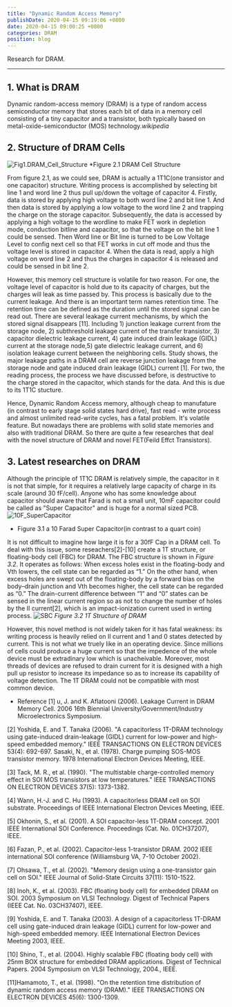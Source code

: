 ```yaml
---
title: "Dynamic Random Access Memory"
publishDate: 2020-04-15 09:19:06 +0800
date: 2020-04-15 09:00:25 +0800
categories: DRAM
position: blog
---
```


Research for DRAM.

---

<div id="toc"></div>

## 1. What is DRAM

Dynamic random-access memory (DRAM) is a type of random access semiconductor memory that stores each bit of data in a memory cell consisting of a tiny capacitor and a transistor, both typically based on metal-oxide-semiconductor (MOS) technology.*wikipedia*

## 2. Structure of DRAM Cells

![Fig1.DRAM_Cell_Structure](https://upload.wikimedia.org/wikipedia/commons/b/bd/DRAM_Cell_Structure_%28Model_of_Single_Circuit_Cell%29.PNG)
*Figure 2.1 DRAM Cell Structure

From figure 2.1, as we could see, DRAM is actually a 1T1C(one transistor and one capacitor) structure. Writing process is accomplished by selecting bit line 1 and word line 2 thus pull up/down the voltage of capacitor 4. Firstly, data is stored by applying high voltage to both word line 2 and bit line 1. And then data is stored by applying a low voltage to the word line 2 and trapping the charge on the storage capacitor. Subsequently, the data is accessed by applying a high voltage to the wordline to make FET work in depletion mode, conduction bitline and capacitor, so that the voltage on the bit line 1 could be sensed. Then Word line or Bit line is turned to be Low Voltage Level to config next cell so that FET works in cut off mode and thus the voltage level is stored in capacitor 4. When the data is read, apply a high voltage on word line 2 and thus the charges in capacitor 4 is released and could be sensed in bit line 2.

However, this memory cell structure is volatile for two reason. For one, the voltage level of capacitor is hold due to its capacity of charges, but the charges will leak as time passed by. This process is basically due to the current leakage. And there is an important term names retention time. The retention time can be defined as the duration until the stored signal can be read out. There are several leakage current mechanisms, by which the stored signal disappears [11]. Including 1) junction leakage current from the storage node, 2) subthreshold leakage current of the transfer transistor, 3) capacitor dielectric leakage current, 4) gate induced drain leakage (GIDL) current at the storage node,5) gate dielectric leakage current, and 6) isolation leakage current between the neighboring cells. Study shows, the major leakage paths in a DRAM cell are reverse junction leakage from the storage node and gate induced drain leakage (GIDL) current [1]. For two, the reading process, the process we have discussed before, is destructive to the charge stored in the capacitor, which stands for the data. And this is due to its 1T1C stucture.

Hence, Dynamic Random Access memory, although cheap to manufature (in contrast to early stage solid states hard drive), fast read - write process and almost unlimited read-write cycles, has a fatal problem. It's volatile feature. But nowadays there are problems with solid state memories and also with traditional DRAM. So there are quite a few researches that deal with the novel structure of DRAM and novel FET(Feild Effct Transistors).

## 3. Latest researches on DRAM

Although the principle of 1T1C DRAM is relatively simple, the capacitor in it is not that simple, for it requires a relatively large capacity of charge in its scale (around 30 fF/cell). Anyone who has some knowledge about capacitor should aware that Farad is not a small unit, 10mF capacitor could be called as "Super Capacitor" and is huge for a normal sized PCB.
![10F_SuperCapacitor](http://suo.im/6rfizX)

* Figure 3.1 a 10 Farad Super Capacitor(in contrast to a quart coin)

It is not difficult to imagine how large it is for a 30fF Cap in a DRAM cell. To deal with this issue, some reseachers[2]-[10] create a 1T structure, or floating-body cell (FBC) for DRAM. The FBC structure is shown in *Figure 3.2*. It operates as follows: When excess holes exist in the floating-body and Vth lowers, the cell state can be regarded as “1.” On the other hand, when excess holes are swept out of the floating-body by a forward bias on the body–drain junction and Vth becomes higher, the cell state can be regarded as “0.” The drain-current difference between “1” and “0” states can be sensed in the linear current region so as not to change the number of holes by the II current[2], which is an impact-ionization current used in wrting process.
![SBC](https://s1.ax1x.com/2020/04/21/JGFuvQ.png)
*Figure 3.2 1T Structure of DRAM*

However, this novel method is not widely taken for it has fatal weakness: its writing process is heavily relied on II current and 1 and 0 states detected by current. This is not what we truely like in an operating device. Since millions of cells could produce a huge current so that the impedence of the whole device must be extradinary low which is unacheivable. Moreover, most threads of devices are refused to drain current for it is designed with a high pull up resistor to increase its impedance so as to increase its capability of voltage detection. The 1T DRAM could not be compatible with most common device.

* Reference
[1] u, J. and K. Aflatooni (2006). Leakage Current in DRAM Memory Cell. 2006 16th Biennial University/Government/Industry Microelectronics Symposium.

[2] Yoshida, E. and T. Tanaka (2006). "A capacitorless 1T-DRAM technology using gate-induced drain-leakage (GIDL) current for low-power and high-speed embedded memory." IEEE TRANSACTIONS ON ELECTRON DEVICES 53(4): 692-697.
Sasaki, N., et al. (1978). Charge pumping SOS-MOS transistor memory. 1978 International Electron Devices Meeting, IEEE.

[3] Tack, M. R., et al. (1990). "The multistable charge-controlled memory effect in SOI MOS transistors at low temperatures." IEEE TRANSACTIONS ON ELECTRON DEVICES 37(5): 1373-1382.

[4] Wann, H.-J. and C. Hu (1993). A capacitorless DRAM cell on SOI substrate. Proceedings of IEEE International Electron Devices Meeting, IEEE.

[5] Okhonin, S., et al. (2001). A SOI capacitor-less 1T-DRAM concept. 2001 IEEE International SOI Conference. Proceedings (Cat. No. 01CH37207), IEEE.

[6] Fazan, P., et al. (2002). Capacitor-less 1-transistor DRAM. 2002 IEEE international SOI conference (Williamsburg VA, 7-10 October 2002).

[7] Ohsawa, T., et al. (2002). "Memory design using a one-transistor gain cell on SOI." IEEE Journal of Solid-State Circuits 37(11): 1510-1522.

[8] Inoh, K., et al. (2003). FBC (floating body cell) for embedded DRAM on SOI. 2003 Symposium on VLSI Technology. Digest of Technical Papers (IEEE Cat. No. 03CH37407), IEEE.

[9] Yoshida, E. and T. Tanaka (2003). A design of a capacitorless 1T-DRAM cell using gate-induced drain leakage (GIDL) current for low-power and high-speed embedded memory. IEEE International Electron Devices Meeting 2003, IEEE.

[10] Shino, T., et al. (2004). Highly scalable FBC (floating body cell) with 25nm BOX structure for embedded DRAM applications. Digest of Technical Papers. 2004 Symposium on VLSI Technology, 2004., IEEE.

[11]Hamamoto, T., et al. (1998). "On the retention time distribution of dynamic random access memory (DRAM)." IEEE TRANSACTIONS ON ELECTRON DEVICES 45(6): 1300-1309.
